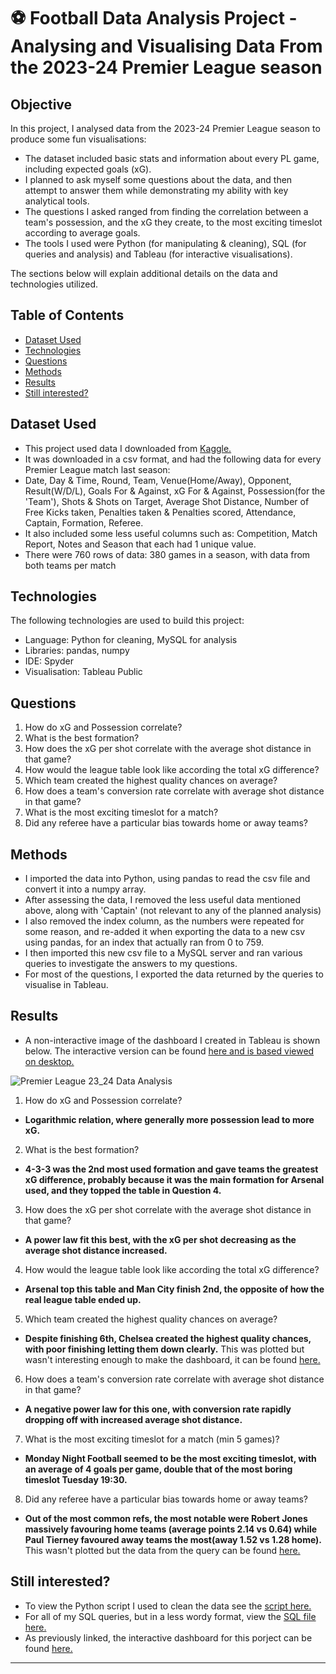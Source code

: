 # :soccer: Football Data Analysis Project - Analysing and Visualising Data From the 2023-24 Premier League season

## Objective

In this project, I analysed data from the 2023-24 Premier League season to produce some fun visualisations:
* The dataset included basic stats and information about every PL game, including expected goals (xG).
* I planned to ask myself some questions about the data, and then attempt to answer them while demonstrating my ability with key analytical tools.
* The questions I asked ranged from finding the correlation between a team's possession, and the xG they create, to the most exciting timeslot according to average goals.
* The tools I used were Python (for manipulating & cleaning), SQL (for queries and analysis) and Tableau (for interactive visualisations).

The sections below will explain additional details on the data and technologies utilized.

## Table of Contents

- [Dataset Used](#dataset-used)
- [Technologies](#technologies)
- [Questions](#questions)
- [Methods](#methods)
- [Results](#results)
- [Still interested?](#still-interested)

## Dataset Used

* This project used data I downloaded from [Kaggle.](https://www.kaggle.com/datasets/mertbayraktar/english-premier-league-matches-20232024-season?resource=download)
* It was downloaded in a csv format, and had the following data for every Premier League match last season:
* Date, Day & Time, Round, Team, Venue(Home/Away), Opponent, Result(W/D/L), Goals For & Against, xG For & Against, Possession(for the 'Team'), Shots & Shots on Target, Average Shot Distance, Number of Free Kicks taken, Penalties taken & Penalties scored, Attendance, Captain, Formation, Referee.
* It also included some less useful columns such as: Competition, Match Report, Notes and Season that each had 1 unique value.
* There were 760 rows of data: 380 games in a season, with data from both teams per match

## Technologies

The following technologies are used to build this project:
- Language: Python for cleaning, MySQL for analysis
- Libraries: pandas, numpy
- IDE: Spyder 
- Visualisation: Tableau Public

## Questions
1. How do xG and Possession correlate?
2. What is the best formation?
3. How does the xG per shot correlate with the average shot distance in that game?
4. How would the league table look like according the total xG difference?
5. Which team created the highest quality chances on average?
6. How does a team's conversion rate correlate with average shot distance in that game?
7. What is the most exciting timeslot for a match?
8. Did any referee have a particular bias towards home or away teams?

## Methods

* I imported the data into Python, using pandas to read the csv file and convert it into a numpy array.
* After assessing the data, I removed the less useful data mentioned above, along with 'Captain' (not relevant to any of the planned analysis)
* I also removed the index column, as the numbers were repeated for some reason, and re-added it when exporting the data to a new csv using pandas, for an index that actually ran from 0 to 759.
* I then imported this new csv file to a MySQL server and ran various queries to investigate the answers to my questions.
* For most of the questions, I exported the data returned by the queries to visualise in Tableau.

## Results

* A non-interactive image of the dashboard I created in Tableau is shown below. The interactive version can be found [here and is based viewed on desktop.](https://public.tableau.com/app/profile/james.wright3486/viz/PremierLeague2324DataAnalysis/PremierLeague2324DataAnalysis)

![Premier League 23_24 Data Analysis](https://github.com/user-attachments/assets/ecd1a157-728d-44e3-987c-0f027b03c528)

1. How do xG and Possession correlate?
* **Logarithmic relation, where generally more possession lead to more xG.**
2. What is the best formation? 
* **4-3-3 was the 2nd most used formation and gave teams the greatest xG difference, probably because it was the main formation for Arsenal used, and they topped the table in Question 4.**
3. How does the xG per shot correlate with the average shot distance in that game?
* **A power law fit this best, with the xG per shot decreasing as the average shot distance increased.**
4. How would the league table look like according the total xG difference? 
* **Arsenal top this table and Man City finish 2nd, the opposite of how the real league table ended up.**
5. Which team created the highest quality chances on average?
* **Despite finishing 6th, Chelsea created the highest quality chances, with poor finishing letting them down clearly.** This was plotted but wasn't interesting enough to make the dashboard, it can be found [here.](https://github.com/james-plw/james-plw/blob/main/Football%20Data%20Analysis%20Project/quality%20chances.png)
6. How does a team's conversion rate correlate with average shot distance in that game?
* **A negative power law for this one, with conversion rate rapidly dropping off with increased average shot distance.**
7. What is the most exciting timeslot for a match (min 5 games)? 
* **Monday Night Football seemed to be the most exciting timeslot, with an average of 4 goals per game, double that of the most boring timeslot Tuesday 19:30.**
8. Did any referee have a particular bias towards home or away teams?
* **Out of the most common refs, the most notable were Robert Jones massively favouring home teams (average points 2.14 vs 0.64) while Paul Tierney favoured away teams the most(away 1.52 vs 1.28 home).** This wasn't plotted but the data from the query can be found [here.](8refs.csv)

## Still interested?

* To view the Python script I used to clean the data see the [script here.](prem_analysis.py)
* For all of my SQL queries, but in a less wordy format, view the [SQL file here.](prem_queries.sql)
* As previously linked, the interactive dashboard for this porject can be found [here.](https://public.tableau.com/app/profile/james.wright3486/viz/PremierLeague2324DataAnalysis/PremierLeague2324DataAnalysis)

***

